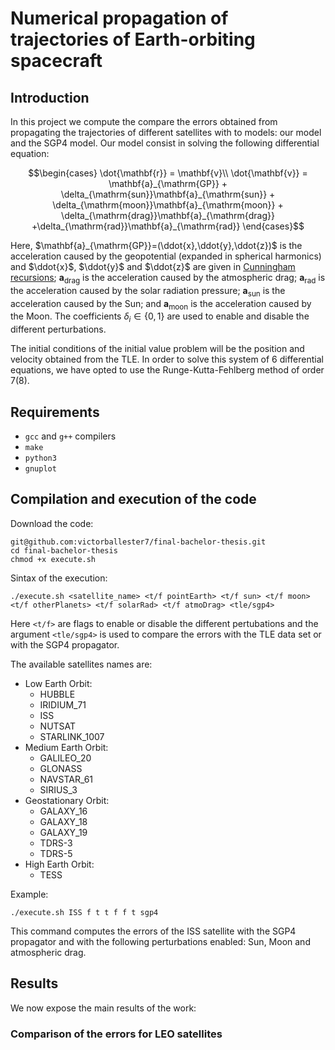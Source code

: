# Numerical propagation of trajectories of Earth-orbiting spacecraft

## Introduction

In this project we compute the compare the errors obtained from propagating the trajectories of different satellites with to models: our model and the SGP4 model. Our model consist in solving the following differential equation:

```math
\begin{cases}
\dot{\mathbf{r}} = \mathbf{v}\\
\dot{\mathbf{v}} = \mathbf{a}_{\mathrm{GP}} + \delta_{\mathrm{sun}}\mathbf{a}_{\mathrm{sun}} + \delta_{\mathrm{moon}}\mathbf{a}_{\mathrm{moon}} + \delta_{\mathrm{drag}}\mathbf{a}_{\mathrm{drag}} +\delta_{\mathrm{rad}}\mathbf{a}_{\mathrm{rad}}
\end{cases}
```

Here, $`\mathbf{a}_{\mathrm{GP}}=(\ddot{x},\ddot{y},\ddot{z})`$ is the acceleration caused by the geopotential (expanded in spherical harmonics) and $\ddot{x}$, $\ddot{y}$ and $\ddot{z}$ are given in [Cunningham recursions](https://github.com/victorballester7/final-bachelor-thesis/blob/dc82b9a0204b01edc024837cc173b822f4e01464/docs/articles/cunningham1970.pdf); $`\mathbf{a}_{\mathrm{drag}}`$ is the acceleration caused by the atmospheric drag; $`\mathbf{a}_{\mathrm{rad}}`$ is the acceleration caused by the solar radiation pressure; $`\mathbf{a}_{\mathrm{sun}}`$ is the acceleration caused by the Sun; and $`\mathbf{a}_{\mathrm{moon}}`$ is the acceleration caused by the Moon. The coefficients $`\delta_{i}\in\{0,1\}`$ are used to enable and disable the different perturbations.

The initial conditions of the initial value problem will be the position and velocity obtained from the TLE. In order to solve this system of 6 differential equations, we have opted to use the Runge-Kutta-Fehlberg method of order 7(8).

## Requirements

- `gcc` and `g++` compilers
- `make`
- `python3`
- `gnuplot`

## Compilation and execution of the code

Download the code:

```
git@github.com:victorballester7/final-bachelor-thesis.git
cd final-bachelor-thesis
chmod +x execute.sh
```

Sintax of the execution:

```
./execute.sh <satellite_name> <t/f pointEarth> <t/f sun> <t/f moon> <t/f otherPlanets> <t/f solarRad> <t/f atmoDrag> <tle/sgp4>
```

Here `<t/f>` are flags to enable or disable the different pertubations and the argument `<tle/sgp4>` is used to compare the errors with the TLE data set or with the SGP4 propagator.

The available satellites names are:

- Low Earth Orbit:
  - HUBBLE
  - IRIDIUM_71
  - ISS
  - NUTSAT
  - STARLINK_1007
- Medium Earth Orbit:
  - GALILEO_20
  - GLONASS
  - NAVSTAR_61
  - SIRIUS_3
- Geostationary Orbit:
  - GALAXY_16
  - GALAXY_18
  - GALAXY_19
  - TDRS-3
  - TDRS-5
- High Earth Orbit:
  - TESS

Example:

```
./execute.sh ISS f t t f f t sgp4
```

This command computes the errors of the ISS satellite with the SGP4 propagator and with the following perturbations enabled: Sun, Moon and atmospheric drag.

## Results

We now expose the main results of the work:

### Comparison of the errors for LEO satellites

<!-- <p align="center">
  <img src="latex/Images/simulation/ISS_pointMass_comparison.pdf" alt="Comparison of the errors when propaging the ISS spacecraft considering the Earth as point-mass or as a non-homogeneous distribution of mass." width="400px">
</p> -->
